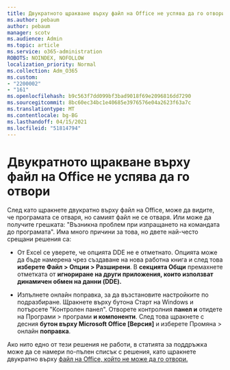 ```yaml
---
title: Двукратното щракване върху файл на Office не успява да го отвори
ms.author: pebaum
author: pebaum
manager: scotv
ms.audience: Admin
ms.topic: article
ms.service: o365-administration
ROBOTS: NOINDEX, NOFOLLOW
localization_priority: Normal
ms.collection: Adm_O365
ms.custom:
- "2200002"
- "161"
ms.openlocfilehash: b9c563f7dd099bf3bad9018f69e2096816dd7290
ms.sourcegitcommit: 8bc60ec34bc1e40685e3976576e04a2623f63a7c
ms.translationtype: MT
ms.contentlocale: bg-BG
ms.lasthandoff: 04/15/2021
ms.locfileid: "51814794"
---
```

# <a name="double-clicking-an-office-file-fails-to-open-it"></a>Двукратното щракване върху файл на Office не успява да го отвори

След като щракнете двукратно върху файл на Office, може да видите, че програмата се отваря, но самият файл не се отваря. Или може да получите грешката: "Възникна проблем при изпращането на командата до програмата". Има много причини за това, но двете най-често срещани решения са:

- От Excel се уверете, че опцията DDE не е отметнато. Опцията може да бъде намерена чрез създаване на нова работна книга и след това **изберете Файл > Опции > Разширени**. В **секцията Общи** премахнете отметката от **игнориране на други приложения, които използват динамичен обмен на данни (DDE).**

- Изпълнете онлайн поправка, за да възстановите настройките по подразбиране. Щракнете върху бутона Старт на Windows и потърсете "Контролен панел". Отворете контролния **панел и** отидете на Програми > програми **и компоненти**. След това щракнете с десния **бутон върху Microsoft Office [Версия]** и изберете Промяна > онлайн **поправка**.

Ако нито едно от тези решения не работи, в статията за поддръжка може да се намери по-пълен списък с решения, като щракнете двукратно върху [файл на Office, който не може да го отвори.](https://support.office.com/article/Double-clicking-an-Office-file-fails-to-open-it-1e9c0ad9-34c8-4440-a42e-d30186b29ed6)
